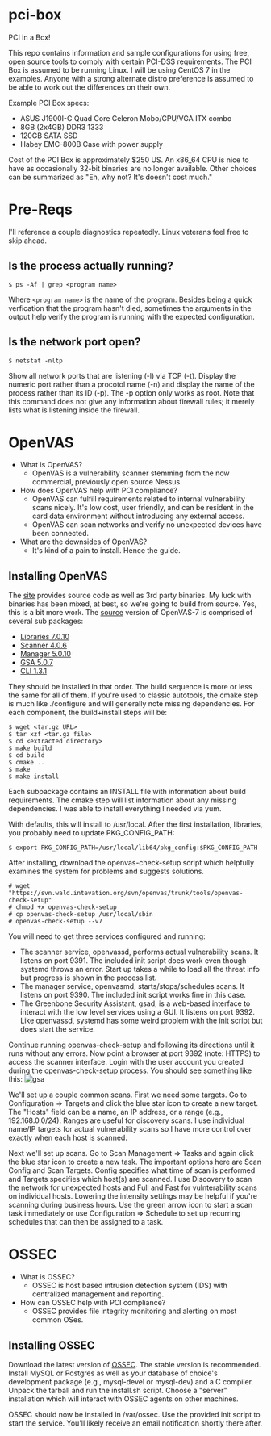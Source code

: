 # pci-box
PCI in a Box!

This repo contains information and sample configurations for using
free, open source tools to comply with certain PCI-DSS requirements.
The PCI Box is assumed to be running Linux. I will be using CentOS
7 in the examples. Anyone with a strong alternate distro preference 
is assumed to be able to work out the differences on their own.

Example PCI Box specs:
* ASUS J1900I-C Quad Core Celeron Mobo/CPU/VGA ITX combo
* 8GB (2x4GB) DDR3 1333
* 120GB SATA SSD
* Habey EMC-800B Case with power supply

Cost of the PCI Box is approximately $250 US. An x86_64 CPU is
nice to have as occasionally 32-bit binaries are no longer 
available. Other choices can be summarized as "Eh, why not? It's
doesn't cost much."

# Pre-Reqs
I'll reference a couple diagnostics repeatedly. Linux veterans feel free to skip ahead.
## Is the process actually running?
```
$ ps -Af | grep <program name>
```
Where ```<program name>``` is the name of the program. Besides being a quick verfication that the program hasn't died, sometimes the arguments in the output help verify the program is running with the expected configuration.

## Is the network port open?
```
$ netstat -nltp
```
Show all network ports that are listening (-l) via TCP (-t). Display the numeric port rather than a procotol name (-n) and display the name of the process rather than its ID (-p). The -p option only works as root. Note that this command does not give any information about firewall rules; it merely lists what is listening inside the firewall.

# OpenVAS
* What is OpenVAS?
  * OpenVAS is a vulnerability scanner stemming from the now commercial, previously open source Nessus.
* How does OpenVAS help with PCI compliance?
  * OpenVAS can fulfill requirements related to internal vulnerability scans nicely. It's low cost, user friendly, and can be resident in the card data environment without introducing any external access.
  * OpenVAS can scan networks and verify no unexpected devices have been connected.
* What are the downsides of OpenVAS?
  * It's kind of a pain to install. Hence the guide.

## Installing OpenVAS
The [site](http://www.openvas.org/download.html) provides source code as well as 3rd party binaries. My luck with binaries has been mixed, at best, so we're going to build from source. Yes, this is a bit more work. The [source](http://www.openvas.org/install-source.html) version of OpenVAS-7 is comprised of several sub packages:
* [Libraries 7.0.10](http://wald.intevation.org/frs/download.php/2031/openvas-libraries-7.0.10.tar.gz)
* [Scanner 4.0.6](http://wald.intevation.org/frs/download.php/1959/openvas-scanner-4.0.6.tar.gz)
* [Manager 5.0.10](http://wald.intevation.org/frs/download.php/2035/openvas-manager-5.0.10.tar.gz)
* [GSA 5.0.7](http://wald.intevation.org/frs/download.php/2039/greenbone-security-assistant-5.0.7.tar.gz)
* [CLI 1.3.1](http://wald.intevation.org/frs/download.php/1803/openvas-cli-1.3.1.tar.gz)

They should be installed in that order. The build sequence is more or less the same for all of them. If you're used to classic autotools, the cmake step is much like ./configure and will generally note missing dependencies. For each component, the build+install steps will be:
```
$ wget <tar.gz URL>
$ tar xzf <tar.gz file>
$ cd <extracted directory>
$ make build
$ cd build
$ cmake ..
$ make
$ make install
```
Each subpackage contains an INSTALL file with information about build requirements. The cmake step will list information about any missing dependencies. I was able to install everything I needed via yum.

With defaults, this will install to /usr/local. After the first installation, libraries, you probably need to update PKG_CONFIG_PATH:
```
$ export PKG_CONFIG_PATH=/usr/local/lib64/pkg_config:$PKG_CONFIG_PATH
```

After installing, download the openvas-check-setup script which helpfully examines the system for problems and suggests solutions.
```
# wget "https://svn.wald.intevation.org/svn/openvas/trunk/tools/openvas-check-setup"
# chmod +x openvas-check-setup
# cp openvas-check-setup /usr/local/sbin
# openvas-check-setup --v7
```
You will need to get three services configured and running:
* The scanner service, openvassd, performs actual vulnerability scans. It listens on port 9391. The included init script does work even though systemd throws an error. Start up takes a while to load all the threat info but progress is shown in the process list.
* The manager service, openvasmd, starts/stops/schedules scans. It listens on port 9390. The included init script works fine in this case.
* The Greenbone Security Assistant, gsad, is a web-based interface to interact with the low level services using a GUI. It listens on port 9392. Like openvassd, systemd has some weird problem with the init script but does start the service.

Continue running openvas-check-setup and following its directions until it runs without any errors. Now point a browser at port 9392 (note: HTTPS) to access the scanner interface. Login with the user account you created during the openvas-check-setup process. You should see something like this:
![gsa](https://cloud.githubusercontent.com/assets/426966/7637286/74371770-fa32-11e4-81ae-53a928b6ec5e.png)

We'll set up a couple common scans. First we need some targets. Go to Configuration => Targets and click the blue star icon to create a new target. The "Hosts" field can be a name, an IP address, or a range (e.g., 192.168.0.0/24). Ranges are useful for discovery scans. I use individual name/IP targets for actual vulnerability scans so I have more control over exactly when each host is scanned.

Next we'll set up scans. Go to Scan Management => Tasks and again click the blue star icon to create a new task. The important options here are Scan Config and Scan Targets. Config specifies what time of scan is performed and Targets specifies which host(s) are scanned. I use Discovery to scan the network for unexpected hosts and Full and Fast for vulnterability scans on individual hosts. Lowering the intensity settings may be helpful if you're scanning during business hours. Use the green arrow icon to start a scan task immediately or use Configuration => Schedule to set up recurring schedules that can then be assigned to a task.

# OSSEC
* What is OSSEC?
  * OSSEC is host based intrusion detection system (IDS) with centralized management and reporting.
* How can OSSEC help with PCI compliance?
  * OSSEC provides file integrity monitoring and alerting on most common OSes.

## Installing OSSEC
Download the latest version of [OSSEC](http://www.ossec.net/?page_id=19). The stable version is recommended. Install MySQL or Postgres as well as your database of choice's development package (e.g., mysql-devel or mysql-dev) and a C compiler. Unpack the tarball and run the install.sh script. Choose a "server" installation which will interact with OSSEC agents on other machines.

OSSEC should now be installed in /var/ossec. Use the provided init script to start the service. You'll likely receive an email notification shortly there after.

